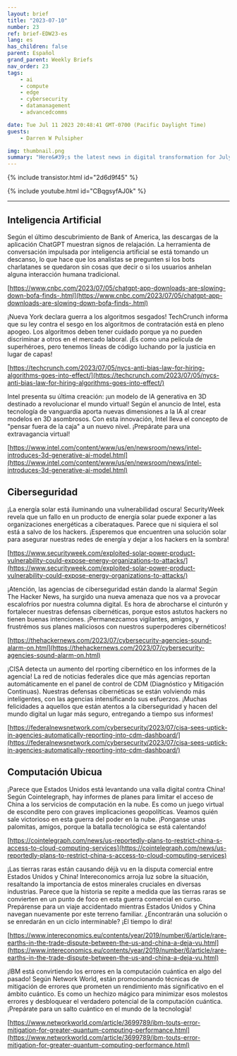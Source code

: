 ```yaml
---
layout: brief
title: "2023-07-10"
number: 23
ref: brief-EDW23-es
lang: es
has_children: false
parent: Español
grand_parent: Weekly Briefs
nav_order: 23
tags:
    - ai
    - compute
    - edge
    - cybersecurity
    - datamanagement
    - advancedcomms

date: Tue Jul 11 2023 20:48:41 GMT-0700 (Pacific Daylight Time)
guests:
    - Darren W Pulsipher

img: thumbnail.png
summary: "Here&#39;s the latest news in digital transformation for July 10, 2023. The ongoing trade war is starting to impact cloud services. Additionally, there&#39;s speculation that the hype around generative AI may be slowing down. On the cybersecurity front, there are concerns about whether we&#39;re doing enough to stay ahead of malicious actors."
---
```


{% include transistor.html id="2d6d9f45" %}



{% include youtube.html id="CBqgsyfAJ0k" %}

---

## Inteligencia Artificial

Según el último descubrimiento de Bank of America, las descargas de la aplicación ChatGPT muestran signos de relajación. La herramienta de conversación impulsada por inteligencia artificial se está tomando un descanso, lo que hace que los analistas se pregunten si los bots charlatanes se quedaron sin cosas que decir o si los usuarios anhelan alguna interacción humana tradicional.

[https://www.cnbc.com/2023/07/05/chatgpt-app-downloads-are-slowing-down-bofa-finds-.html](https://www.cnbc.com/2023/07/05/chatgpt-app-downloads-are-slowing-down-bofa-finds-.html)

¡Nueva York declara guerra a los algoritmos sesgados! TechCrunch informa que su ley contra el sesgo en los algoritmos de contratación está en pleno apogeo. Los algoritmos deben tener cuidado porque ya no pueden discriminar a otros en el mercado laboral. ¡Es como una película de superhéroes, pero tenemos líneas de código luchando por la justicia en lugar de capas!

[https://techcrunch.com/2023/07/05/nycs-anti-bias-law-for-hiring-algorithms-goes-into-effect/](https://techcrunch.com/2023/07/05/nycs-anti-bias-law-for-hiring-algorithms-goes-into-effect/)

Intel presenta su última creación: ¡un modelo de IA generativa en 3D destinado a revolucionar el mundo virtual! Según el anuncio de Intel, esta tecnología de vanguardia aporta nuevas dimensiones a la IA al crear modelos en 3D asombrosos. Con esta innovación, Intel lleva el concepto de "pensar fuera de la caja" a un nuevo nivel. ¡Prepárate para una extravagancia virtual!

[https://www.intel.com/content/www/us/en/newsroom/news/intel-introduces-3d-generative-ai-model.html](https://www.intel.com/content/www/us/en/newsroom/news/intel-introduces-3d-generative-ai-model.html)

## Ciberseguridad

¡La energía solar está iluminando una vulnerabilidad oscura! SecurityWeek revela que un fallo en un producto de energía solar puede exponer a las organizaciones energéticas a ciberataques. Parece que ni siquiera el sol está a salvo de los hackers. ¡Esperemos que encuentren una solución solar para asegurar nuestras redes de energía y dejar a los hackers en la sombra!

[https://www.securityweek.com/exploited-solar-power-product-vulnerability-could-expose-energy-organizations-to-attacks/](https://www.securityweek.com/exploited-solar-power-product-vulnerability-could-expose-energy-organizations-to-attacks/)

¡Atención, las agencias de ciberseguridad están dando la alarma! Según The Hacker News, ha surgido una nueva amenaza que nos va a provocar escalofríos por nuestra columna digital. Es hora de abrocharse el cinturón y fortalecer nuestras defensas cibernéticas, porque estos astutos hackers no tienen buenas intenciones. ¡Permanezcamos vigilantes, amigos, y frustrémos sus planes maliciosos con nuestros superpoderes cibernéticos!

[https://thehackernews.com/2023/07/cybersecurity-agencies-sound-alarm-on.html](https://thehackernews.com/2023/07/cybersecurity-agencies-sound-alarm-on.html)

¡CISA detecta un aumento del rporting cibernético en los informes de la agencia! La red de noticias federales dice que más agencias reportan automáticamente en el panel de control de CDM (Diagnóstico y Mitigación Continuas). Nuestras defensas cibernéticas se están volviendo más inteligentes, con las agencias intensificando sus esfuerzos. ¡Muchas felicidades a aquellos que están atentos a la ciberseguridad y hacen del mundo digital un lugar más seguro, entregando a tiempo sus informes!

[https://federalnewsnetwork.com/cybersecurity/2023/07/cisa-sees-uptick-in-agencies-automatically-reporting-into-cdm-dashboard/](https://federalnewsnetwork.com/cybersecurity/2023/07/cisa-sees-uptick-in-agencies-automatically-reporting-into-cdm-dashboard/)

## Computación Ubicua

¡Parece que Estados Unidos está levantando una valla digital contra China! Según Cointelegraph, hay informes de planes para limitar el acceso de China a los servicios de computación en la nube. Es como un juego virtual de escondite pero con graves implicaciones geopolíticas. Veamos quién sale victorioso en esta guerra del poder en la nube. ¡Ponganse unas palomitas, amigos, porque la batalla tecnológica se está calentando!

[https://cointelegraph.com/news/us-reportedly-plans-to-restrict-china-s-access-to-cloud-computing-services](https://cointelegraph.com/news/us-reportedly-plans-to-restrict-china-s-access-to-cloud-computing-services)

¡Las tierras raras están causando déjà vu en la disputa comercial entre Estados Unidos y China! Intereconomics arroja luz sobre la situación, resaltando la importancia de estos minerales cruciales en diversas industrias. Parece que la historia se repite a medida que las tierras raras se convierten en un punto de foco en esta guerra comercial en curso. Prepárense para un viaje accidentado mientras Estados Unidos y China navegan nuevamente por este terreno familiar. ¿Encontrarán una solución o se enredarán en un ciclo interminable? ¡El tiempo lo dirá!

[https://www.intereconomics.eu/contents/year/2019/number/6/article/rare-earths-in-the-trade-dispute-between-the-us-and-china-a-deja-vu.html](https://www.intereconomics.eu/contents/year/2019/number/6/article/rare-earths-in-the-trade-dispute-between-the-us-and-china-a-deja-vu.html)

¡IBM está convirtiendo los errores en la computación cuántica en algo del pasado! Según Network World, están promocionando técnicas de mitigación de errores que prometen un rendimiento más significativo en el ámbito cuántico. Es como un hechizo mágico para minimizar esos molestos errores y desbloquear el verdadero potencial de la computación cuántica. ¡Prepárate para un salto cuántico en el mundo de la tecnología!

[https://www.networkworld.com/article/3699789/ibm-touts-error-mitigation-for-greater-quantum-computing-performance.html](https://www.networkworld.com/article/3699789/ibm-touts-error-mitigation-for-greater-quantum-computing-performance.html)


